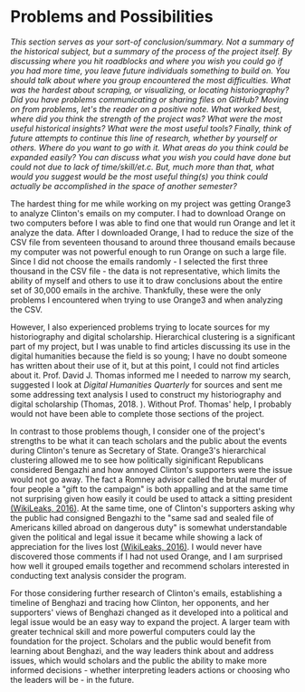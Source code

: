 # Problems and Possibilities

_This section serves as your sort-of conclusion/summary. Not a summary of the historical subject, but a summary of the process of the project itself. By discussing where you hit roadblocks and where you wish you could go if you had more time, you leave future individuals something to build on. 
You should talk about where you group encountered the most difficulties. What was the hardest about scraping, or visualizing, or locating historiography? Did you have problems communicating or sharing files on GitHub? 
Moving on from problems, let's the reader on a positive note. What worked best, where did you think the strength of the project was? What were the most useful historical insights? What were the most useful tools? 
Finally, think of future attempts to continue this line of research, whether by yourself or others. Where do you want to go with it. What areas do you think could be expanded easily? You can discuss what you wish you could have done but could not due to lack of time/skill/et.c. But, much more than that, what would you suggest would be the most useful thing(s) you think could actually be accomplished in the space of another semester?_


The hardest thing for me while working on my project was getting Orange3 to analyze Clinton's emails on my computer. I had to download Orange on two computers before I was able to find one that would run Orange and let it analyze the data. After I downloaded Orange, I had to reduce the size of the CSV file from seventeen thousand to around three thousand emails because my computer was not powerful enough to run Orange on such a large file. Since I did not choose the emails randomly - I selected the first three thousand in the CSV file  - the data is not representative, which limits the ability of myself and others to use it to draw conclusions about the entire set of 30,000 emails in the archive. Thankfully, these were the only problems I encountered when trying to use Orange3 and when analyzing the CSV.

However, I also experienced problems trying to locate sources for my historiography and digital scholarship. Hierarchical clustering is a significant part of my project, but I was unable to find articles discussing its use in the digital humanities because the field is so young; I have no doubt someone has written about their use of it, but at this point, I could not find articles about it. Prof. David J. Thomas informed me I needed to narrow my search, suggested I look at _Digital Humanities Quarterly_ for sources and sent me some addressing text analysis I used to construct my historiography and digital scholarship (Thomas, 2018. ). Without Prof. Thomas' help, I probably would not have been able to complete those sections of the project.

In contrast to those problems though, I consider one of the project's strengths to be what it can teach scholars and the public about the events during Clinton's tenure as Secretary of State. Orange3's hierarchical clustering allowed me to see how politically siginificant Republicans considered Bengazhi and how annoyed Clinton's supporters were the issue would not go away. The fact a Romney advisor called the brutal murder of four people a "gift to the campaign" is both appalling and at the same time not surprising given how easily it could be used to attack a sitting president [(WikiLeaks, 2016)](https://wikileaks.org/clinton-emails/). At the same time, one of Clinton's supporters asking why the public had consigned Bengazhi to the "same sad and sealed file of Americans killed abroad on dangerous duty" is somewhat understandable given the political and legal issue it became while showing a lack of appreciation for the lives lost [(WikiLeaks, 2016)](https://wikileaks.org/clinton-emails/). I would never have discovered those comments if I had not used Orange, and I am surprised how well it grouped emails together and recommend scholars interested in conducting text analysis consider the program. 

For those considering further research of Clinton's emails, establishing a timeline of Benghazi and tracing how Clinton, her opponents, and her supporters' views of Benghazi changed as it developed into a political and legal issue would be an easy way to expand the project. A larger team with greater technical skill and more powerful computers could lay the foundation for the project. Scholars and the public would benefit from learning about Benghazi, and the way leaders think about and address issues, which would scholars and the public the ability to make more informed decisions - whether interpreting leaders actions or choosing who the leaders will be - in the future.


